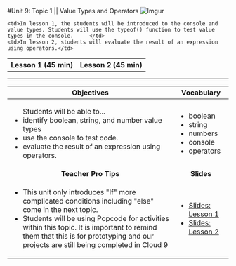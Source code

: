 #Unit 9: Topic 1 || Value Types and Operators
 ![Imgur](https://media.tenor.co/images/c376682ee95c470af51edf47e1051541/raw)
 
<table>
<tr>
	<th>Lesson 1 (45 min)</th>
	<th>Lesson 2 (45 min)</th>
</tr>
<tr>

	<td>In lesson 1, the students will be introduced to the console and value types. Students will use the typeof() function to test value types in the console.	 </td>
	<td>In lesson 2, students will evaluate the result of an expression using operators.</td>
</tr>
</table>

***


| Objectives | Vocabulary |
|-------|-------|
| <ul>Students will be able to...<li>identify boolean, string, and number value types</li> <li> use the console to test code. </li> <li> evaluate the result of an expression using operators. </li>  </ul>  | <ul>   <li>boolean</li> <li>string</li> <li>numbers</li><li>console</li><li>operators</li></ul> | 
| <center> **Teacher Pro Tips** </center> |<center> **Slides** </center> |
|<ul><li>This unit only introduces "If" more complicated conditions including "else" come in the next topic.</li> <li>Students will be using Popcode for activities within this topic. It is important to remind them that this is for prototyping and our projects are still being completed in Cloud 9</li></ul>| <ul><li><a href = "https://docs.google.com/presentation/d/1f8k6dbLAK_W-BndUKSGMZ_qbbNxZxSJLsD-MMQSz8eA/edit#slide=id.g14ecb9111c_1_0">Slides: Lesson 1</a></li> <li> <a href = "https://docs.google.com/presentation/d/1f8k6dbLAK_W-BndUKSGMZ_qbbNxZxSJLsD-MMQSz8eA/edit#slide=id.g1afddd7a0f_0_50">Slides: Lesson 2</a></li></ul> | 






